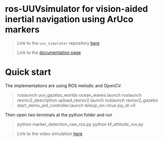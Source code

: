 # ros-UUVsimulator for vision-aided inertial navigation using ArUco markers

> Link to the `uuv_simulator` repository [here](https://github.com/uuvsimulator/uuv_simulator)

> Link to the [documentation page](https://uuvsimulator.github.io/packages/uuv_simulator/intro/) 

# Quick start
The implementations are using ROS melodic and OpenCV.

> roslaunch uuv_gazebo_worlds ocean_waves.launch
> roslaunch rexrov2_description upload_rexrov2.launch
> roslaunch rexrov2_gazebo start_demo_pid_controller.launch teleop_on:=true joy_id:=0

Then open two terminals at the python folder and run
> python marker_detection_raw_ros.py
> python kf_attitude_ros.py


> Link to the video simulation [here](https://www.youtube.com/watch?v=VIgVS2FLsy0)
